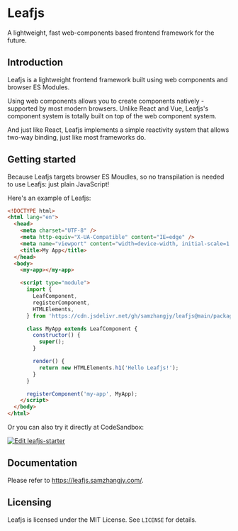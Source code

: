 # Leafjs

A lightweight, fast web-components based frontend framework for the future.

## Introduction

Leafjs is a lightweight frontend framework built using web components and browser ES Modules.

Using web components allows you to create components natively - supported by most modern browsers. Unlike React and Vue, Leafjs's component system is totally built on top of the web component system.

And just like React, Leafjs implements a simple reactivity system that allows two-way binding, just like most frameworks do.

## Getting started

Because Leafjs targets browser ES Moudles, so no transpilation is needed to use Leafjs: just plain JavaScript!

Here's an example of Leafjs:

```html
<!DOCTYPE html>
<html lang="en">
  <head>
    <meta charset="UTF-8" />
    <meta http-equiv="X-UA-Compatible" content="IE=edge" />
    <meta name="viewport" content="width=device-width, initial-scale=1.0" />
    <title>My App</title>
  </head>
  <body>
    <my-app></my-app>

    <script type="module">
      import {
        LeafComponent,
        registerComponent,
        HTMLElements,
      } from 'https://cdn.jsdelivr.net/gh/samzhangjy/leafjs@main/packages/leaf/dist/leaf.min.js';

      class MyApp extends LeafComponent {
        constructor() {
          super();
        }

        render() {
          return new HTMLElements.h1('Hello Leafjs!');
        }
      }

      registerComponent('my-app', MyApp);
    </script>
  </body>
</html>
```

Or you can also try it directly at CodeSandbox:

[![Edit leafjs-starter](https://codesandbox.io/static/img/play-codesandbox.svg)](https://codesandbox.io/s/leafjs-starter-nwg946?fontsize=14&hidenavigation=1&theme=dark)

## Documentation

Please refer to <https://leafjs.samzhangjy.com/>.

## Licensing

Leafjs is licensed under the MIT License. See `LICENSE` for details.
